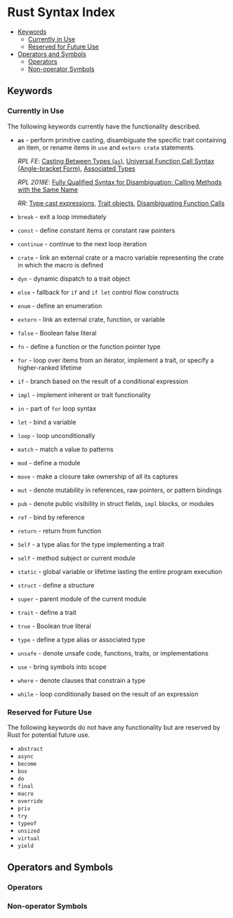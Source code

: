 # Rust Syntax Index

* [Keywords](#keywords)
  - [Currently in Use](#currently-in-use)
  - [Reserved for Future Use](#reserved-for-future-use)
* [Operators and Symbols](#operators-and-symbols)
  - [Operators](#operators)
  - [Non-operator Symbols](#non-operator-symbols)

## Keywords

### Currently in Use

The following keywords currently have the functionality described.

* **`as`** - perform primitive casting, disambiguate the specific trait containing
  an item, or rename items in `use` and `extern crate` statements.
  
  *RPL FE*: [Casting Between Types (`as`)], [Universal Function Call Syntax (Angle-bracket Form)], [Associated Types]
  
  *RPL 2018E*: [Fully Qualified Syntax for Disambiguation: Calling Methods with the Same Name]
  
  *RR*: [Type cast expressions], [Trait objects], [Disambiguating Function Calls]
* `break` - exit a loop immediately
* `const` - define constant items or constant raw pointers
* `continue` - continue to the next loop iteration
* `crate` - link an external crate or a macro variable representing the crate in
  which the macro is defined
* `dyn` - dynamic dispatch to a trait object
* `else` - fallback for `if` and `if let` control flow constructs
* `enum` - define an enumeration
* `extern` - link an external crate, function, or variable
* `false` - Boolean false literal
* `fn` - define a function or the function pointer type
* `for` - loop over items from an iterator, implement a trait, or specify a
  higher-ranked lifetime
* `if` - branch based on the result of a conditional expression
* `impl` - implement inherent or trait functionality
* `in` - part of `for` loop syntax
* `let` - bind a variable
* `loop` - loop unconditionally
* `match` - match a value to patterns
* `mod` - define a module
* `move` - make a closure take ownership of all its captures
* `mut` - denote mutability in references, raw pointers, or pattern bindings
* `pub` - denote public visibility in struct fields, `impl` blocks, or modules
* `ref` - bind by reference
* `return` - return from function
* `Self` - a type alias for the type implementing a trait
* `self` - method subject or current module
* `static` - global variable or lifetime lasting the entire program execution
* `struct` - define a structure
* `super` - parent module of the current module
* `trait` - define a trait
* `true` - Boolean true literal
* `type` - define a type alias or associated type
* `unsafe` - denote unsafe code, functions, traits, or implementations
* `use` - bring symbols into scope
* `where` - denote clauses that constrain a type
* `while` - loop conditionally based on the result of an expression

[Casting Between Types (`as`)]: https://doc.rust-lang.org/book/first-edition/casting-between-types.html#as
[Universal Function Call Syntax (Angle-bracket Form)]: https://doc.rust-lang.org/book/first-edition/ufcs.html#angle-bracket-form
[Associated Types]: https://doc.rust-lang.org/book/first-edition/associated-types.html

[Fully Qualified Syntax for Disambiguation: Calling Methods with the Same Name]: https://doc.rust-lang.org/book/2018-edition/ch19-03-advanced-traits.html#fully-qualified-syntax-for-disambiguation-calling-methods-with-the-same-name

[Type cast expressions]: https://doc.rust-lang.org/reference/expressions/operator-expr.html#type-cast-expressions
[Trait objects]: https://doc.rust-lang.org/reference/types.html#trait-objects
[Disambiguating Function Calls]: https://doc.rust-lang.org/reference/expressions/call-expr.html#disambiguating-function-calls

### Reserved for Future Use

The following keywords do not have any functionality but are reserved by Rust
for potential future use.

* `abstract`
* `async`
* `become`
* `box`
* `do`
* `final`
* `macro`
* `override`
* `priv`
* `try`
* `typeof`
* `unsized`
* `virtual`
* `yield`

## Operators and Symbols

### Operators

### Non-operator Symbols
